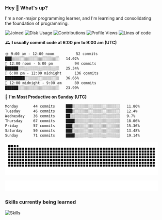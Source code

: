 ### Hey :wave: What's up?

I'm a non-major programming learner, and I'm learning and consolidating the foundation of programming.

<!--START_SECTION:waka-->
![Joined](http://img.shields.io/badge/Joined-7%20years%20ago-6D67E4?style=flat&labelColor=453C67)
![Disk Usage](http://img.shields.io/badge/Github%27s%20Storage-598.4%20MB-FD841F?style=flat&labelColor=E14D2A)
![Contributions](http://img.shields.io/badge/Contributions%20in%202023-166-7DCE13?style=flat&labelColor=2B7A0B)
![Profile Views](http://img.shields.io/badge/Profile%20Views-1-3AB4F2?style=flat&labelColor=0078AA)
![Lines of code](https://img.shields.io/badge/Lines%20of%20code-2%20Million%20Lines%20of%20code-FF8B8B?style=flat&labelColor=EB4747)

🕰️ **I usually commit code at 6:00 pm to 9:00 am (UTC)** 

```text
🌞 9:00 am - 12:00 noon          52 commits     ███░░░░░░░░░░░░░░░░░░░░░░   14.02% 
🌆 12:00 noon - 6:00 pm          94 commits     ██████░░░░░░░░░░░░░░░░░░░   25.34% 
🌃 6:00 pm - 12:00 midnight      136 commits    █████████░░░░░░░░░░░░░░░░   36.66% 
🌙 12:00 midnight - 9:00 am      89 commits     ██████░░░░░░░░░░░░░░░░░░░   23.99%
```
📅 **I'm Most Productive on Sunday (UTC)** 

```text
Monday       44 commits     ███░░░░░░░░░░░░░░░░░░░░░░   11.86% 
Tuesday      46 commits     ███░░░░░░░░░░░░░░░░░░░░░░   12.4% 
Wednesday    36 commits     ██░░░░░░░░░░░░░░░░░░░░░░░   9.7% 
Thursday     67 commits     ████░░░░░░░░░░░░░░░░░░░░░   18.06% 
Friday       57 commits     ███░░░░░░░░░░░░░░░░░░░░░░   15.36% 
Saturday     50 commits     ███░░░░░░░░░░░░░░░░░░░░░░   13.48% 
Sunday       71 commits     ████░░░░░░░░░░░░░░░░░░░░░   19.14%
```

<!--END_SECTION:waka-->

![Snake animation](https://raw.githubusercontent.com/dirname/dirname/output/snake.svg)

![metrics](github-metrics.svg)

### Skills currently being learned

![Skills](https://skillicons.dev/icons?i=linux,rust,go,solidity,typescript,bash,git,postgres,mysql,redis,mongo,docker,kubernetes,grafana,prometheus)
